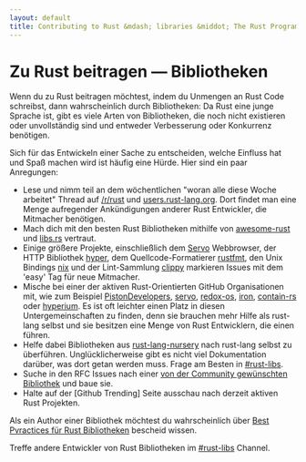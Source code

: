 ```yaml
---
layout: default
title: Contributing to Rust &mdash; libraries &middot; The Rust Programming Language
---
```


# Zu Rust beitragen &mdash; Bibliotheken

Wenn du zu Rust beitragen möchtest, indem du Unmengen an Rust Code schreibst, dann wahrscheinlich durch Bibliotheken: Da Rust eine junge Sprache ist, gibt es viele Arten von Bibliotheken, die noch nicht existieren oder unvollständig sind und entweder Verbesserung oder Konkurrenz benötigen.

Sich für das Entwickeln einer Sache zu entscheiden, welche Einfluss hat und Spaß machen wird ist häufig eine Hürde. Hier sind ein paar Anregungen:

* Lese und nimm teil an dem wöchentlichen "woran alle diese Woche arbeitet" Thread auf [/r/rust] und [users.rust-lang.org].
  Dort findet man eine Menge aufregender Ankündigungen anderer Rust Entwickler, die Mitmacher benötigen.
* Mach dich mit den besten Rust Bibliotheken mithilfe von [awesome-rust] und [libs.rs] vertraut.
* Einige größere Projekte, einschließlich dem [Servo] Webbrowser, der HTTP Bibliothek [hyper], dem Quellcode-Formatierer [rustfmt], den Unix Bindings [nix] und der Lint-Sammlung [clippy] markieren Issues mit dem 'easy' Tag für neue Mitmacher.
* Mische bei einer der aktiven Rust-Orientierten GitHub Organisationen mit, wie zum Beispiel [PistonDevelopers], [servo], [redox-os], [iron], [contain-rs] oder [hyperium].
  Es ist oft leichter einen Platz in diesen Untergemeinschaften zu finden, denn sie brauchen mehr Hilfe als rust-lang selbst und sie besitzen eine Menge von Rust Entwicklern, die einen führen.
* Helfe dabei Bibliotheken aus [rust-lang-nursery] nach rust-lang selbst zu überführen.
  Unglücklicherweise gibt es nicht viel Dokumentation darüber, was dort getan werden muss.
  Frage am Besten in [#rust-libs].
* Suche in den RFC Issues nach einer [von der Community gewünschten Bibliothek][requested] und baue sie.
* Halte auf der [Github Trending] Seite ausschau nach derzeit aktiven Rust Projekten.

Als ein Author einer Bibliothek möchtest du wahrscheinlich über [Best Pvractices für Rust Bibliotheken][lib-prac] bescheid wissen.

Treffe andere Entwickler von Rust Bibliotheken im [#rust-libs] Channel.

<!--
TODO: Not sure #rust-libs is the place to direct people
-->

[#rust-libs]: https://client00.chat.mibbit.com/?server=irc.mozilla.org&channel=%23rust-libs
[/r/rust]: https://reddit.com/r/rust
[PistonDevelopers]: https://github.com/PistonDevelopers
[Servo]: https://github.com/servo/servo
[Servo]: https://github.com/servo/servo
[awesome-rust]: https://github.com/kud1ing/awesome-rust
[clippy]: https://github.com/Manishearth/rust-clippy
[contain-rs]: https://github.com/contain-rs
[hyper]: https://github.com/hyperium/hyper
[hyperium]: https://github.com/hyperium
[iron]: https://github.com/iron
[lib-prac]: https://pascalhertleif.de/artikel/good-practices-for-writing-rust-libraries/
[libs.rs]: http://libs.rs
[nix]: https://github.com/nix-rust/nix/
[redox-os]: https://github.com/redox-os
[requested]: https://github.com/rust-lang/rfcs/labels/A-community-library
[rust-lang-nursery]: https://github.com/rust-lang-nursery
[rustfmt]: https://github.com/rust-lang-nursery/rustfmt
[trending]: https://github.com/trending?l=rust
[users.rust-lang.org]: https://users.rust-lang.org
